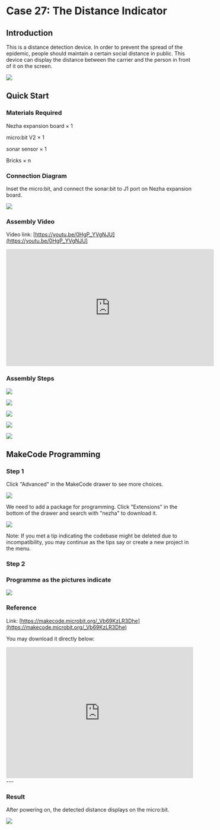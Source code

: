 # Case 27: The Distance Indicator

## Introduction 

This is a distance detection device. In order to prevent the spread of the epidemic, people should maintain a certain social distance in public. This device can display the distance between the carrier and the person in front of it on the screen.

![](./images/case_27_01.png)

## Quick Start 



### Materials Required


Nezha expansion board × 1

micro:bit V2 × 1

sonar sensor  × 1

Bricks × n



### Connection Diagram 

Inset the micro:bit, and connect the sonar:bit to J1 port on Nezha expansion board. 


![](./images/case_27_03.png)



### Assembly Video


Video link: [https://youtu.be/0HgP_YVgNJU](https://youtu.be/0HgP_YVgNJU)

<iframe width="560" height="315" src="https://www.youtube.com/embed/0HgP_YVgNJU" title="YouTube video player" frameborder="0" allow="accelerometer; autoplay; clipboard-write; encrypted-media; gyroscope; picture-in-picture" allowfullscreen></iframe>


### Assembly Steps

![](./images/case_step_27_01.png)

![](./images/case_step_27_02.png)

![](./images/case_step_27_03.png)

![](./images/case_step_27_04.png)

![](./images/case_step_27_05.png)


## MakeCode Programming 



### Step 1


Click "Advanced" in the MakeCode drawer to see more choices. 

![](./images/case_01_10.png)




We need to add a package for programming. Click "Extensions" in the bottom of the drawer and search with "nezha" to download it. 

![](./images/case_03_09.png)

Note: If you met a tip indicating the codebase might be deleted due to incompatibility, you may continue as the tips say or create a new project in the menu. 

### Step 2


### Programme as the pictures indicate


![](./images/case_27_10.png)



### Reference

Link: [https://makecode.microbit.org/_Vb69KzLR3Dhe](https://makecode.microbit.org/_Vb69KzLR3Dhe)

You may download it directly below: 

<div style="position:relative;height:0;padding-bottom:70%;overflow:hidden;"><iframe style="position:absolute;top:0;left:0;width:100%;height:100%;" src="https://makecode.microbit.org/#pub:_Vb69KzLR3Dhe" frameborder="0" sandbox="allow-popups allow-forms allow-scripts allow-same-origin"></iframe></div>  
---

### Result
After powering on, the detected distance displays on the micro:bit. 

![](./images/case-gif-27.gif)
